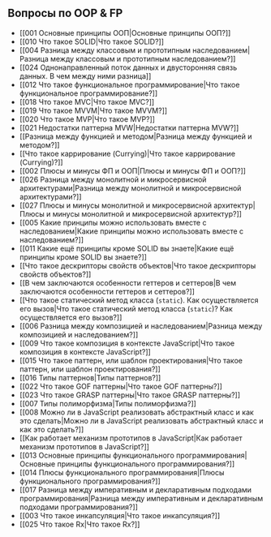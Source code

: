## Вопросы по OOP & FP

* [[001 Основные принципы ООП|Основные принципы ООП?]]
* [[010 Что такое SOLID|Что такое SOLID?]]
* [[004 Разница между классовым и прототипным наследованием|Разница между классовым и прототипным наследованием?]]
* [[024 Однонаправленный поток данных и двусторонняя связь данных. В чем между ними разница]]
* [[012 Что такое функциональное программирование|Что такое функциональное программирование?]]
* [[018 Что такое MVC|Что такое MVC?]]
* [[019 Что такое MVVM|Что такое MVVM?]]
* [[020 Что такое MVP|Что такое MVP?]]
* [[021 Недостатки паттерна MVW|Недостатки паттерна MVW?]]
* [[Разница между функцией и методом|Разница между функцией и методом?]]
* [[Что такое каррирование (Currying)|Что такое каррирование (Currying)?]]
* [[002 Плюсы и минусы ФП и ООП|Плюсы и минусы ФП и ООП?]]
* [[026 Разница между монолитной и микросервисной архитектурами|Разница между монолитной и микросервисной архитектурами?]]
* [[027 Плюсы и минусы монолитной и микросервисной архитектур|Плюсы и минусы монолитной и микросервисной архитектур?]]
* [[005 Какие принципы можно использовать вместе с наследованием|Какие принципы можно использовать вместе с наследованием?]]
* [[011 Какие ещё принципы кроме SOLID вы знаете|Какие ещё принципы кроме SOLID вы знаете?]]
* [[Что такое дескрипторы свойств объектов|Что такое дескрипторы свойств объектов?]]
* [[В чем заключаются особенности геттеров и сеттеров|В чем заключаются особенности геттеров и сеттеров?]]
* [[Что такое статический метод класса (`static`). Как осуществляется его вызов|Что такое статический метод класса (`static`)? Как осуществляется его вызов?]]
* [[006 Разница между композицией и наследованием|Разница между композицией и наследованием?]]
* [[009 Что такое композиция в контексте JavaScript|Что такое композиция в контексте JavaScript?]]
* [[015 Что такое паттерн, или шаблон проектирования|Что такое паттерн, или шаблон проектирования?]]
* [[016 Типы паттернов|Типы паттернов?]]
* [[022 Что такое GOF паттерны|Что такое GOF паттерны?]]
* [[023 Что такое GRASP паттерны|Что такое GRASP паттерны?]]
* [[007 Типы полиморфизма|Типы полиморфизма?]]
* [[008 Можно ли в JavaScript реализовать абстрактный класс и как это сделать|Можно ли в JavaScript реализовать абстрактный класс и как это сделать?]]
* [[Как работает механизм прототипов в JavaScript|Как работает механизм прототипов в JavaScript?]]
* [[013 Основные принципы функционального программирования|Основные принципы функционального программирования?]]
* [[014 Плюсы функционального программирования|Плюсы функционального программирования?]]
* [[017 Разница между императивным и декларативным подходами программирования|Разница между императивным и декларативным подходами программирования?]]
* [[003 Что такое инкапсуляция|Что такое инкапсуляция?]]
* [[025 Что такое Rx|Что такое Rx?]]
